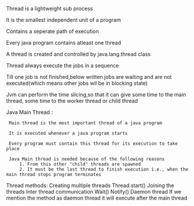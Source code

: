 Thread is a lightweight sub process

It is the smallest independent unit of a program

Contains a seperate path of execution

Every java program contains atleast one thread

A thread is created and controlled by java.lang.thread class

Thread always execute the jobs in a sequence

Till one job is not finished,below written jobs are waiting and are not executed(which means other jobs wil be in blocking state)

Jvm can perform the time slicing,so that it can give some time to the main thread, some time to the worker thread or child thread

Java Main Thread :

     Main thread is the most important thread of a java program
     
     It is executed whenever a java program starts
     
     Every program must contain this thread for its execution to take place
     
     Java Main thread is needed because of the following reasons
         1. From this other "child" threads are spawned
         2. It must be the last thread to finish execution i.e., when the main thread stops program terminates


Thread methods:
    Creating multiple threads
       Thread.start()
   Joining the threads
   Inter thread communication
       Wait()
       Notify()
   Daemon thread
       If we mention the method as daemon thread it will execute after the main thread

  







     